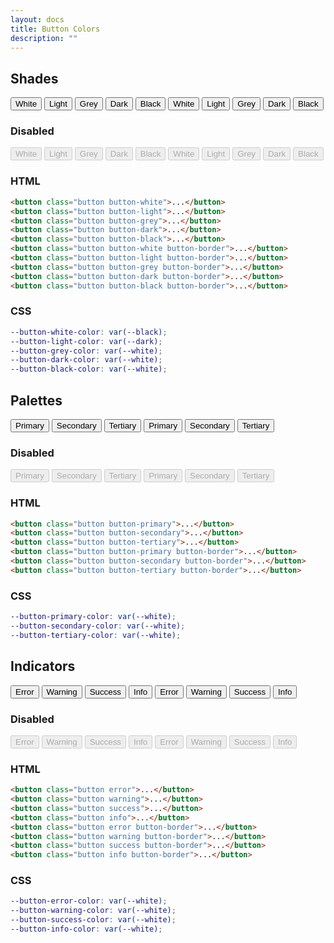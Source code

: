 ```yaml
---
layout: docs
title: Button Colors
description: ""
---
```


## Shades

<div>
  <button class="button button-white">White</button>
  <button class="button button-light">Light</button>
  <button class="button button-grey">Grey</button>
  <button class="button button-dark">Dark</button>
  <button class="button button-black">Black</button>
  <button class="button button-white button-border">White</button>
  <button class="button button-light button-border">Light</button>
  <button class="button button-grey button-border">Grey</button>
  <button class="button button-dark button-border">Dark</button>
  <button class="button button-black button-border">Black</button>
</div>

### Disabled

<div>
  <button class="button button-white" disabled>White</button>
  <button class="button button-light" disabled>Light</button>
  <button class="button button-grey" disabled>Grey</button>
  <button class="button button-dark" disabled>Dark</button>
  <button class="button button-black" disabled>Black</button>
  <button class="button button-white button-border" disabled>White</button>
  <button class="button button-light button-border" disabled>Light</button>
  <button class="button button-grey button-border" disabled>Grey</button>
  <button class="button button-dark button-border" disabled>Dark</button>
  <button class="button button-black button-border" disabled>Black</button>
</div>

### HTML

```html
<button class="button button-white">...</button>
<button class="button button-light">...</button>
<button class="button button-grey">...</button>
<button class="button button-dark">...</button>
<button class="button button-black">...</button>
<button class="button button-white button-border">...</button>
<button class="button button-light button-border">...</button>
<button class="button button-grey button-border">...</button>
<button class="button button-dark button-border">...</button>
<button class="button button-black button-border">...</button>
```

### CSS

```scss
--button-white-color: var(--black);
--button-light-color: var(--dark);
--button-grey-color: var(--white);
--button-dark-color: var(--white);
--button-black-color: var(--white);
```

## Palettes

<div>
  <button class="button button-primary">Primary</button>
  <button class="button button-secondary">Secondary</button>
  <button class="button button-tertiary">Tertiary</button>
  <button class="button button-primary button-border">Primary</button>
  <button class="button button-secondary button-border">Secondary</button>
  <button class="button button-tertiary button-border">Tertiary</button>
</div>

### Disabled

<div>
  <button class="button button-primary" disabled>Primary</button>
  <button class="button button-secondary" disabled>Secondary</button>
  <button class="button button-tertiary" disabled>Tertiary</button>
  <button class="button button-primary button-border" disabled>Primary</button>
  <button class="button button-secondary button-border" disabled>Secondary</button>
  <button class="button button-tertiary button-border" disabled>Tertiary</button>
</div>

### HTML

```html
<button class="button button-primary">...</button>
<button class="button button-secondary">...</button>
<button class="button button-tertiary">...</button>
<button class="button button-primary button-border">...</button>
<button class="button button-secondary button-border">...</button>
<button class="button button-tertiary button-border">...</button>
```

### CSS

```scss
--button-primary-color: var(--white);
--button-secondary-color: var(--white);
--button-tertiary-color: var(--white);
```

## Indicators

<div>
  <button class="button error">Error</button>
  <button class="button warning">Warning</button>
  <button class="button success">Success</button>
  <button class="button info">Info</button>
  <button class="button error button-border">Error</button>
  <button class="button warning button-border">Warning</button>
  <button class="button success button-border">Success</button>
  <button class="button info button-border">Info</button>
</div>

### Disabled

<div>
  <button class="button error" disabled>Error</button>
  <button class="button warning" disabled>Warning</button>
  <button class="button success" disabled>Success</button>
  <button class="button info" disabled>Info</button>
  <button class="button error button-border" disabled>Error</button>
  <button class="button warning button-border" disabled>Warning</button>
  <button class="button success button-border" disabled>Success</button>
  <button class="button info button-border" disabled>Info</button>
</div>

### HTML

```html
<button class="button error">...</button>
<button class="button warning">...</button>
<button class="button success">...</button>
<button class="button info">...</button>
<button class="button error button-border">...</button>
<button class="button warning button-border">...</button>
<button class="button success button-border">...</button>
<button class="button info button-border">...</button>
```

### CSS

```scss
--button-error-color: var(--white);
--button-warning-color: var(--white);
--button-success-color: var(--white);
--button-info-color: var(--white);
```
